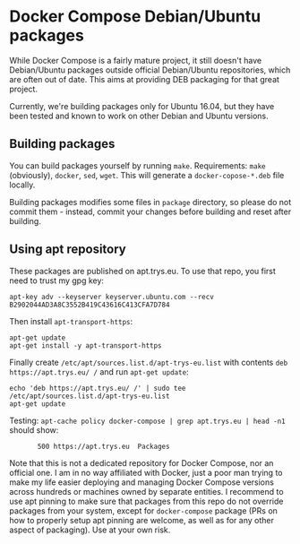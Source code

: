 # Docker Compose Debian/Ubuntu packages

While Docker Compose is a fairly mature project, it still doesn't have Debian/Ubuntu packages outside official Debian/Ubuntu repositories, which are often out of date. This aims at providing DEB packaging for that great project.

Currently, we're building packages only for Ubuntu 16.04, but they have been tested and known to work on other Debian and Ubuntu versions.

## Building packages
You can build packages yourself by running `make`. Requirements: `make` (obviously), `docker`, `sed`, `wget`. This will generate a `docker-copose-*.deb` file locally.

Building packages modifies some files in `package` directory, so please do not commit them - instead, commit your changes before building and reset after building.

## Using apt repository
These packages are published on apt.trys.eu. To use that repo, you first need to trust my gpg key:

```
apt-key adv --keyserver keyserver.ubuntu.com --recv B2902044AD3A8C3552B419C43616C413CFA7D784
```

Then install `apt-transport-https`:

```
apt-get update
apt-get install -y apt-transport-https
```

Finally create `/etc/apt/sources.list.d/apt-trys-eu.list` with contents `deb https://apt.trys.eu/ /` and run `apt-get update`:

```
echo 'deb https://apt.trys.eu/ /' | sudo tee /etc/apt/sources.list.d/apt-trys-eu.list 
apt-get update
```

Testing: `apt-cache policy docker-compose | grep apt.trys.eu | head -n1` should show:

```
       500 https://apt.trys.eu  Packages
```

Note that this is not a dedicated repository for Docker Compose, nor an official one. I am in no way affiliated with Docker, just a poor man trying to make my life easier deploying and managing Docker Compose versions across hundreds or machines owned by separate entities. I recommend to use apt pinning to make sure that packages from this repo do not override packages from your system, except for `docker-compose` package (PRs on how to properly setup apt pinning are welcome, as well as for any other aspect of packaging). Use at your own risk.

